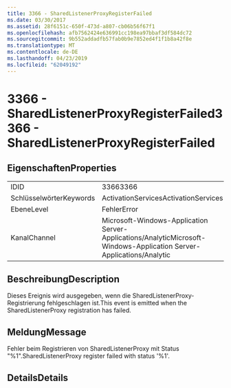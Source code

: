 ```yaml
---
title: 3366 - SharedListenerProxyRegisterFailed
ms.date: 03/30/2017
ms.assetid: 28f6151c-650f-473d-a807-cb06b56f67f1
ms.openlocfilehash: afb7562424e636991cc198ea97bbaf3df584dc72
ms.sourcegitcommit: 9b552addadfb57fab0b9e7852ed4f1f1b8a42f8e
ms.translationtype: MT
ms.contentlocale: de-DE
ms.lasthandoff: 04/23/2019
ms.locfileid: "62049192"
---
```

# <a name="3366---sharedlistenerproxyregisterfailed"></a><span data-ttu-id="df36d-102">3366 - SharedListenerProxyRegisterFailed</span><span class="sxs-lookup"><span data-stu-id="df36d-102">3366 - SharedListenerProxyRegisterFailed</span></span>
## <a name="properties"></a><span data-ttu-id="df36d-103">Eigenschaften</span><span class="sxs-lookup"><span data-stu-id="df36d-103">Properties</span></span>  
  
|||  
|-|-|  
|<span data-ttu-id="df36d-104">ID</span><span class="sxs-lookup"><span data-stu-id="df36d-104">ID</span></span>|<span data-ttu-id="df36d-105">3366</span><span class="sxs-lookup"><span data-stu-id="df36d-105">3366</span></span>|  
|<span data-ttu-id="df36d-106">Schlüsselwörter</span><span class="sxs-lookup"><span data-stu-id="df36d-106">Keywords</span></span>|<span data-ttu-id="df36d-107">ActivationServices</span><span class="sxs-lookup"><span data-stu-id="df36d-107">ActivationServices</span></span>|  
|<span data-ttu-id="df36d-108">Ebene</span><span class="sxs-lookup"><span data-stu-id="df36d-108">Level</span></span>|<span data-ttu-id="df36d-109">Fehler</span><span class="sxs-lookup"><span data-stu-id="df36d-109">Error</span></span>|  
|<span data-ttu-id="df36d-110">Kanal</span><span class="sxs-lookup"><span data-stu-id="df36d-110">Channel</span></span>|<span data-ttu-id="df36d-111">Microsoft-Windows-Application Server-Applications/Analytic</span><span class="sxs-lookup"><span data-stu-id="df36d-111">Microsoft-Windows-Application Server-Applications/Analytic</span></span>|  
  
## <a name="description"></a><span data-ttu-id="df36d-112">Beschreibung</span><span class="sxs-lookup"><span data-stu-id="df36d-112">Description</span></span>  
 <span data-ttu-id="df36d-113">Dieses Ereignis wird ausgegeben, wenn die SharedListenerProxy-Registrierung fehlgeschlagen ist.</span><span class="sxs-lookup"><span data-stu-id="df36d-113">This event is emitted when the SharedListenerProxy registration has failed.</span></span>  
  
## <a name="message"></a><span data-ttu-id="df36d-114">Meldung</span><span class="sxs-lookup"><span data-stu-id="df36d-114">Message</span></span>  
 <span data-ttu-id="df36d-115">Fehler beim Registrieren von SharedListenerProxy mit Status "%1".</span><span class="sxs-lookup"><span data-stu-id="df36d-115">SharedListenerProxy register failed with status '%1'.</span></span>  
  
## <a name="details"></a><span data-ttu-id="df36d-116">Details</span><span class="sxs-lookup"><span data-stu-id="df36d-116">Details</span></span>
